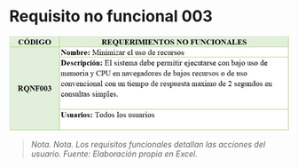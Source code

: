 # Requisito no funcional 003

![Texto Alternativo para la imagen](RQNF_003.jpg)

> _Nota. Nota. Los requisitos funcionales detallan las acciones del usuario. Fuente: Elaboración propia en Excel._
